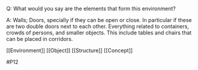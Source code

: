 Q: What would you say are the elements that form this environment?

A: Walls; Doors, specially if they can be open or close. In particular if these are two double doors next to each other. Everything related to containers, crowds of persons, and smaller objects. This include tables and chairs that can be placed in corridors.

[[Environment]]
[[Object]]
[[Structure]]
[[Concept]]

#P12 